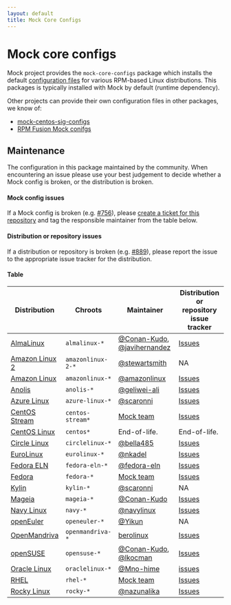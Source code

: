 ```yaml
---
layout: default
title: Mock Core Configs
---
```


# Mock core configs

Mock project provides the `mock-core-configs` package which installs the default
[configuration files](configuration) for various RPM-based Linux distributions.
This packages is typically installed with Mock by default (runtime dependency).

Other projects can provide their own configuration files in other packages, we
know of:

* [mock-centos-sig-configs](https://pagure.io/centos-sig-hyperscale/mock-centos-sig-configs)
* [RPM Fusion Mock conifgs](https://github.com/rpmfusion-infra/mock-rpmfusion)


## Maintenance

The configuration in this package maintained by the community.
When encountering an issue please use your best judgement to decide
whether a Mock config is broken, or the distribution is broken.


#### Mock config issues

If a Mock config is broken (e.g. [#756][mock-756]), please
[create a ticket for this repository][mock-issues]
and tag the responsible maintainer from the table below.


#### Distribution or repository issues

If a distribution or repository is broken (e.g. [#889][mock-889]),
please report the issue to the appropriate issue tracker for the
distribution.


#### Table

| Distribution                                                                   | Chroots           | Maintainer                                                            | Distribution or repository issue tracker |
| ------------------------------------------------------------------------------ | ----------------- | --------------------------------------------------------------------- | ------------- |
| [AlmaLinux](https://almalinux.org/)                                            | `almalinux-*`     | [@Conan-Kudo](https://github.com/Conan-Kudo), [@javihernandez](https://github.com/javihernandez) | [Issues](https://bugs.almalinux.org/)  |
| [Amazon Linux 2](https://aws.amazon.com/amazon-linux-2/)                       | `amazonlinux-2-*` | [@stewartsmith](https://github.com/stewartsmith)                      | NA  |
| [Amazon Linux](https://aws.amazon.com/linux/amazon-linux-2023/)                | `amazonlinux-*`   | [@amazonlinux](https://github.com/amazonlinux)                        | [Issues](https://github.com/amazonlinux/amazon-linux-2023/issues)  |
| [Anolis](https://openanolis.cn/)                                               | `anolis-*`        | [@geliwei-ali](https://github.com/geliwei-ali)                        | [Issues](https://bugzilla.openanolis.cn/)  |
| [Azure Linux](https://github.com/microsoft/azurelinux)                         | `azure-linux-*`   | [@scaronni](https://github.com/scaronni)                              | [Issues](https://github.com/microsoft/azurelinux/issues)  |
| [CentOS Stream](https://www.centos.org/centos-stream/)                         | `centos-stream*`  | [Mock team][]                                                         | [Issues](https://issues.redhat.com/projects/CS)  |
| [CentOS Linux](https://www.centos.org/centos-linux/)                           | `centos*`         | End-of-life.                                                          | End-of-life.  |
| [Circle Linux](https://cclinux.org/)                                           | `circlelinux-*`   | [@bella485](https://github.com/bella485)                              | [Issues](https://bugzilla.cclinux.org/)  |
| [EuroLinux](https://en.euro-linux.com/)                                        | `eurolinux-*`     | [@nkadel](https://github.com/nkadel)                                  | [Issues](https://github.com/EuroLinux/eurolinux-distro-bugs-and-rfc)  |
| [Fedora ELN](https://docs.fedoraproject.org/en-US/eln/)                        | `fedora-eln-*`    | [@fedora-eln](https://github.com/fedora-eln)                          | [Issues](https://github.com/fedora-eln/eln/issues)  |
| [Fedora](https://fedoraproject.org/)                                           | `fedora-*`        | [Mock team][]                                                         | [Issues](https://github.com/rpm-software-management/mock/issues) |
| [Kylin](https://kylinos.cn/)                                                   | `kylin-*`         | [@scaronni](https://github.com/scaronni)                              | NA  |
| [Mageia](https://www.mageia.org/en/)                                           | `mageia-*`        | [@Conan-Kudo](https://github.com/Conan-Kudo)                          | [Issues](https://bugs.mageia.org/)  |
| [Navy Linux](https://navylinux.org/)                                           | `navy-*`          | [@navylinux](https://github.com/navylinux)                             | [Issues](https://github.com/navy-linux/issue-tracker/issues) |
| [openEuler](https://www.openeuler.org/en/)                                     | `openeuler-*`     | [@Yikun](https://github.com/Yikun)                                    | NA  |
| [OpenMandriva](https://www.openmandriva.org/)                                  | `openmandriva-*`  | [berolinux](https://github.com/berolinux)                             | [Issues](https://github.com/OpenMandrivaAssociation/distribution/issues)  |
| [openSUSE](https://www.opensuse.org/)                                          | `opensuse-*`      | [@Conan-Kudo](https://github.com/Conan-Kudo), [@lkocman](https://github.com/lkocman) | [Issues](https://bugzilla.opensuse.org/)  |
| [Oracle Linux](https://www.oracle.com/linux/)                                  | `oraclelinux-*`   | [@Mno-hime](https://github.com/Mno-hime)                              | [issues](https://github.com/oracle/oracle-linux/issues) |
| [RHEL](https://www.redhat.com/en/technologies/linux-platforms/enterprise-linux)| `rhel-*`          | [Mock team][]                                                         | [Issues](https://issues.redhat.com/projects/RHEL)  |
| [Rocky Linux](https://rockylinux.org/)                                         | `rocky-*`         | [@nazunalika](https://github.com/nazunalika)                          | [Issues](https://bugs.rockylinux.org/)  |


[Mock team]: https://github.com/orgs/rpm-software-management/teams/mock-team
[mock-issues]: https://github.com/rpm-software-management/mock/issues
[mock-756]: https://github.com/rpm-software-management/mock/issues/756
[mock-889]: https://github.com/rpm-software-management/mock/issues/889
